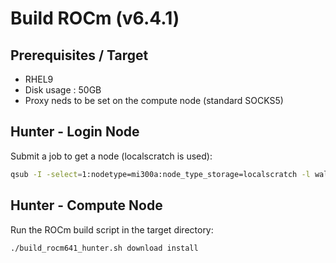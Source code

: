 # Build ROCm (v6.4.1)
## Prerequisites / Target
- RHEL9
- Disk usage  : 50GB
- Proxy neds to be set on the compute node (standard SOCKS5)

## Hunter - Login Node
Submit a job to get a node (localscratch is used):

``` bash
qsub -I -select=1:nodetype=mi300a:node_type_storage=localscratch -l walltime=02:00:00
```

## Hunter - Compute Node

Run the ROCm build script in the target directory:

``` bash
./build_rocm641_hunter.sh download install
```




  
